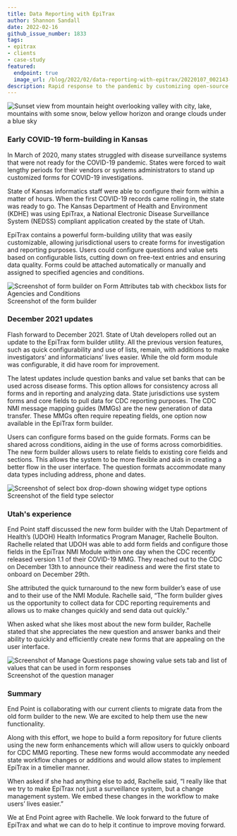 ```yaml
---
title: Data Reporting with EpiTrax
author: Shannon Sandall
date: 2022-02-16
github_issue_number: 1833
tags:
- epitrax
- clients
- case-study
featured:
  endpoint: true
  image_url: /blog/2022/02/data-reporting-with-epitrax/20220107_002143-sm.webp
description: Rapid response to the pandemic by customizing open-source public health software
---
```


![Sunset view from mountain height overlooking valley with city, lake, mountains with some snow, below yellow horizon and orange clouds under a blue sky](/blog/2022/02/data-reporting-with-epitrax/20220107_002143-sm.webp)

<!-- Photo by Jon Jensen -->

### Early COVID-19 form-building in Kansas

In March of 2020, many states struggled with disease surveillance systems that were not ready for the COVID-19 pandemic. States were forced to wait lengthy periods for their vendors or systems administrators to stand up customized forms for COVID-19 investigations.

State of Kansas informatics staff were able to configure their form within a matter of hours. When the first COVID-19 records came rolling in, the state was ready to go. The Kansas Department of Health and Environment (KDHE) was using EpiTrax, a National Electronic Disease Surveillance System (NEDSS) compliant application created by the state of Utah.

EpiTrax contains a powerful form-building utility that was easily customizable, allowing jurisdictional users to create forms for investigation and reporting purposes. Users could configure questions and value sets based on configurable lists, cutting down on free-text entries and ensuring data quality. Forms could be attached automatically or manually and assigned to specified agencies and conditions. 

![Screenshot of form builder on Form Attributes tab with checkbox lists for Agencies and Conditions](/blog/2022/02/data-reporting-with-epitrax/screenshot1.webp)<br>
Screenshot of the form builder

### December 2021 updates

Flash forward to December 2021. State of Utah developers rolled out an update to the EpiTrax form builder utility. All the previous version features, such as quick configurability and use of lists, remain, with additions to make investigators’ and informaticians’ lives easier. While the old form module was configurable, it did have room for improvement.

The latest updates include question banks and value set banks that can be used across disease forms. This option allows for consistency across all forms and in reporting and analyzing data. State jurisdictions use system forms and core fields to pull data for CDC reporting purposes. The CDC NMI message mapping guides (MMGs) are the new generation of data transfer. These MMGs often require repeating fields, one option now available in the EpiTrax form builder.

Users can configure forms based on the guide formats. Forms can be shared across conditions, aiding in the use of forms across comorbidities. The new form builder allows users to relate fields to existing core fields and sections. This allows the system to be more flexible and aids in creating a better flow in the user interface. The question formats accommodate many data types including address, phone and dates.

![Screenshot of select box drop-down showing widget type options](/blog/2022/02/data-reporting-with-epitrax/screenshot2.webp)<br>
Screenshot of the field type selector

### Utah's experience

End Point staff discussed the new form builder with the Utah Department of Health’s (UDOH) Health Informatics Program Manager, Rachelle Boulton. Rachelle related that UDOH was able to add form fields and configure those fields in the EpiTrax NMI Module within one day when the CDC recently released version 1.1 of their COVID-19 MMG. They reached out to the CDC on December 13th to announce their readiness and were the first state to onboard on December 29th.

She attributed the quick turnaround to the new form builder’s ease of use and to their use of the NMI Module. Rachelle said, “The form builder gives us the opportunity to collect data for CDC reporting requirements and allows us to make changes quickly and send data out quickly.”

When asked what she likes most about the new form builder, Rachelle stated that she appreciates the new question and answer banks and their ability to quickly and efficiently create new forms that are appealing on the user interface.

![Screenshot of Manage Questions page showing value sets tab and list of values that can be used in form responses](/blog/2022/02/data-reporting-with-epitrax/screenshot3.webp)<br>
Screenshot of the question manager

### Summary

End Point is collaborating with our current clients to migrate data from the old form builder to the new. We are excited to help them use the new functionality.

Along with this effort, we hope to build a form repository for future clients using the new form enhancements which will allow users to quickly onboard for CDC MMG reporting. These new forms would accommodate any needed state workflow changes or additions and would allow states to implement EpiTrax in a timelier manner.

When asked if she had anything else to add, Rachelle said, “I really like that we try to make EpiTrax not just a surveillance system, but a change management system. We embed these changes in the workflow to make users’ lives easier.”

We at End Point agree with Rachelle. We look forward to the future of EpiTrax and what we can do to help it continue to improve moving forward.
